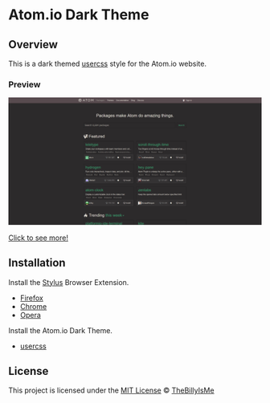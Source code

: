 # Atom.io Dark Theme

## Overview

This is a dark themed [usercss](https://github.com/openstyles/stylus/wiki/Usercss) style for the Atom.io website.

### Preview

![Preview Thumbnail](./preview/thumb.png)

[Click to see more!](./preview)

## Installation

Install the [Stylus](https://github.com/openstyles/stylus) Browser Extension.

-   [Firefox](https://addons.mozilla.org/en-US/firefox/addon/styl-us/)
-   [Chrome](https://chrome.google.com/webstore/detail/stylus/clngdbkpkpeebahjckkjfobafhncgmne)
-   [Opera](https://addons.opera.com/en-gb/extensions/details/stylus/)

Install the Atom.io Dark Theme.

-   [usercss](./atomiodark.user.css)

## License

This project is licensed under the [MIT License](./LICENSE) © [TheBillyIsMe](https://github.com/TheBillyIsMe)

